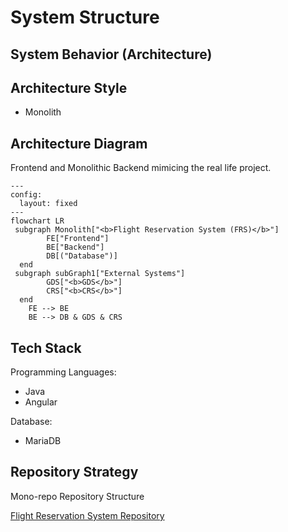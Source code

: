 # System Structure

## System Behavior (Architecture)

## Architecture Style

- Monolith

## Architecture Diagram

Frontend and Monolithic Backend  mimicing the real life project.

```mermaid
---
config:
  layout: fixed
---
flowchart LR
 subgraph Monolith["<b>Flight Reservation System (FRS)</b>"]
        FE["Frontend"]
        BE["Backend"]
        DB[("Database")]
  end
 subgraph subGraph1["External Systems"]
        GDS["<b>GDS</b>"]
        CRS["<b>CRS</b>"]
  end
    FE --> BE
    BE --> DB & GDS & CRS
```

## Tech Stack

Programming Languages:

- Java
- Angular

Database:

- MariaDB

## Repository Strategy

Mono-repo Repository Structure

[Flight Reservation System Repository](https://github.com/ArkCase/atdd-flight-reserve)
